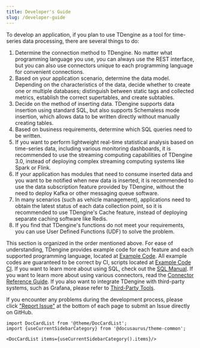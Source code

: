 ```yaml
---
title: Developer's Guide
slug: /developer-guide
---
```


To develop an application, if you plan to use TDengine as a tool for time-series data processing, there are several things to do:

1. Determine the connection method to TDengine. No matter what programming language you use, you can always use the REST interface, but you can also use connectors unique to each programming language for convenient connections.
2. Based on your application scenario, determine the data model. Depending on the characteristics of the data, decide whether to create one or multiple databases; distinguish between static tags and collected metrics, establish the correct supertables, and create subtables.
3. Decide on the method of inserting data. TDengine supports data insertion using standard SQL, but also supports Schemaless mode insertion, which allows data to be written directly without manually creating tables.
4. Based on business requirements, determine which SQL queries need to be written.
5. If you want to perform lightweight real-time statistical analysis based on time-series data, including various monitoring dashboards, it is recommended to use the streaming computing capabilities of TDengine 3.0, instead of deploying complex streaming computing systems like Spark or Flink.
6. If your application has modules that need to consume inserted data and you want to be notified when new data is inserted, it is recommended to use the data subscription feature provided by TDengine, without the need to deploy Kafka or other messaging queue software.
7. In many scenarios (such as vehicle management), applications need to obtain the latest status of each data collection point, so it is recommended to use TDengine's Cache feature, instead of deploying separate caching software like Redis.
8. If you find that TDengine's functions do not meet your requirements, you can use User Defined Functions (UDF) to solve the problem.

This section is organized in the order mentioned above. For ease of understanding, TDengine provides example code for each feature and each supported programming language, located at [Example Code](https://github.com/taosdata/TDengine/tree/main/docs/examples). All example codes are guaranteed to be correct by CI, scripts located at [Example Code CI](https://github.com/taosdata/TDengine/tree/main/tests/docs-examples-test).
If you want to learn more about using SQL, check out the [SQL Manual](../tdengine-reference/sql-manual/). If you want to learn more about using various connectors, read the [Connector Reference Guide](../tdengine-reference/client-libraries/). If you also want to integrate TDengine with third-party systems, such as Grafana, please refer to [Third-Party Tools](../third-party-tools/).

If you encounter any problems during the development process, please click ["Report Issue"](https://github.com/taosdata/TDengine/issues/new/choose) at the bottom of each page to submit an Issue directly on GitHub.

```mdx-code-block
import DocCardList from '@theme/DocCardList';
import {useCurrentSidebarCategory} from '@docusaurus/theme-common';

<DocCardList items={useCurrentSidebarCategory().items}/>
```
